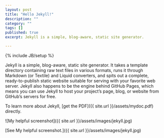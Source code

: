 ```yaml
---
layout: post
title: "Hello Jekyll!"
description: ""
category: ""
tags: []
published: true
excerpt: Jekyll is a simple, blog-aware, static site generator.

---
```

{% include JB/setup %}

Jekyll is a simple, blog-aware, static site generator. It takes a template directory containing raw text files in various formats, runs it through Markdown (or Textile) and Liquid converters, and spits out a complete, ready-to-publish static website suitable for serving with your favorite web server. Jekyll also happens to be the engine behind GitHub Pages, which means you can use Jekyll to host your project’s page, blog, or website from GitHub’s servers for free.

To learn more about Jekyll, [get the PDF]({{ site.url }}/assets/mydoc.pdf) directly.

![My helpful screenshot]({{ site.url }}/assets/images/jekyll.jpg)

[See My helpful screenshot.]({{ site.url }}/assets/images/jekyll.jpg)
